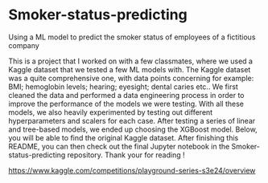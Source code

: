 # Smoker-status-predicting
Using a ML model to predict the smoker status of employees of a fictitious company

This is a project that I worked on with a few classmates, where we used a Kaggle dataset that we tested a few ML models with. 
The Kaggle dataset was a quite comprehensive one, with data points concerning for example: BMI; hemoglobin levels; hearing; eyesight; dental caries etc..
We first cleaned the data and performed a data engineering process in order to improve the performance of the models we were testing. With all these models, we also heavily experimented by testing out different hyperparameters and scalers for each case. After testing a series of linear and tree-based models, we ended up choosing the XGBoost model. Below, you will be able to find the original Kaggle dataset. After finishing this README, you can then check out the final Jupyter notebook in the Smoker-status-predicting repository. Thank your for reading ! 

https://www.kaggle.com/competitions/playground-series-s3e24/overview
